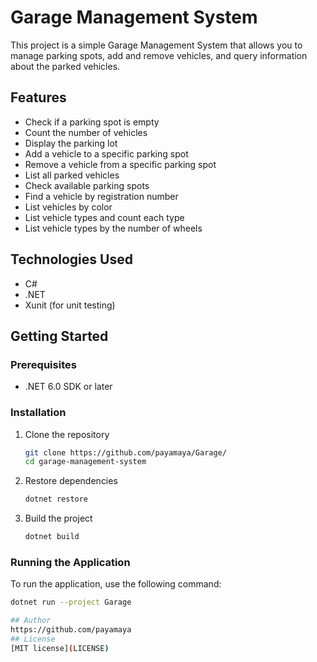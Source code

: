 # Garage Management System

This project is a simple Garage Management System that allows you to manage parking spots, add and remove vehicles, and query information about the parked vehicles.

## Features

- Check if a parking spot is empty
- Count the number of vehicles
- Display the parking lot
- Add a vehicle to a specific parking spot
- Remove a vehicle from a specific parking spot
- List all parked vehicles
- Check available parking spots
- Find a vehicle by registration number
- List vehicles by color
- List vehicle types and count each type
- List vehicle types by the number of wheels

## Technologies Used

- C#
- .NET
- Xunit (for unit testing)

## Getting Started

### Prerequisites

- .NET 6.0 SDK or later

### Installation

1. Clone the repository
    ```bash
    git clone https://github.com/payamaya/Garage/
    cd garage-management-system
    ```

2. Restore dependencies
    ```bash
    dotnet restore
    ```

3. Build the project
    ```bash
    dotnet build
    ```

### Running the Application

To run the application, use the following command:
```bash
dotnet run --project Garage

## Author
https://github.com/payamaya
## License
[MIT license](LICENSE)
